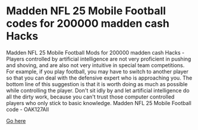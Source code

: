 # Madden NFL 25 Mobile Football codes for 200000 madden cash Hacks

Madden NFL 25 Mobile Football Mods for 200000 madden cash Hacks - Players controlled by artificial intelligence are not very proficient in pushing and shoving, and are also not very intuitive in special team competitions. For example, if you play football, you may have to switch to another player so that you can deal with the defensive expert who is approaching you. The bottom line of this suggestion is that it is worth doing as much as possible while controlling the player. Don't sit idly by and let artificial intelligence do all the dirty work, because you can't trust those computer controlled players who only stick to basic knowledge. Madden NFL 25 Mobile Football code - OAK127AII

[Go here](https://maddennflmobile.quora.com/about)

